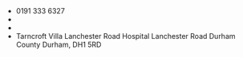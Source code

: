 
## 

- <i class="fa fa-phone"></i> 0191 333 6327
- <i class="fa fa-envelope"></i> <a href="mailto:"></a>
- <i class="fa fa-home"></i> []()
- <i class="fa fa-building"></i> Tarncroft Villa Lanchester Road Hospital Lanchester Road  Durham County Durham, DH1 5RD
